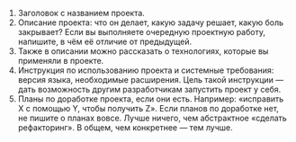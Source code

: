 1. Заголовок с названием проекта.
2. Описание проекта: что он делает, какую задачу решает, какую боль закрывает? Если вы выполняете очередную проектную работу, напишите, в чём её отличие от предыдущей.
3. Также в описании можно рассказать о технологиях, которые вы применяли в проекте.
4. Инструкция по использованию проекта и системные требования: версия языка, необходимые расширения. Цель такой инструкции — дать возможность другим разработчикам запустить проект у себя.
5. Планы по доработке проекта, если они есть. Например: «исправить X с помощью Y, чтобы получить Z». Если планов по доработке нет, не пишите о планах вовсе. Лучше ничего, чем абстрактное «сделать рефакторинг». В общем, чем конкретнее — тем лучше.